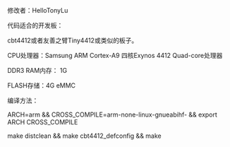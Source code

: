 修改者：HelloTonyLu

代码适合的开发板：

cbt4412或者友善之臂Tiny4412或类似的板子。

CPU处理器：Samsung ARM Cortex-A9 四核Exynos 4412 Quad-core处理器

DDR3 RAM内存： 1G

FLASH存储：4G eMMC

编译方法：

ARCH=arm && CROSS_COMPILE=arm-none-linux-gnueabihf- && export ARCH CROSS_COMPILE

make distclean && make cbt4412_defconfig && make
